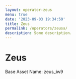```yaml
---
layout: operator-zeus
menu: true
date: '2023-09-03 19:34:59'
title: Zeus
permalink: /operators/zeusa/
description: Some description.
---
```


# Zeus

Base Asset Name: zeus_iw9